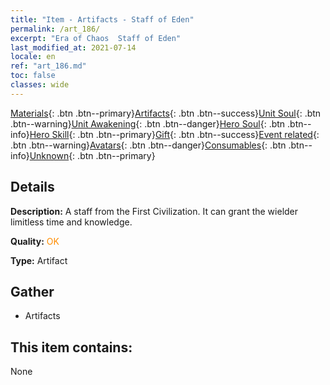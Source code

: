 ```yaml
---
title: "Item - Artifacts - Staff of Eden"
permalink: /art_186/
excerpt: "Era of Chaos  Staff of Eden"
last_modified_at: 2021-07-14
locale: en
ref: "art_186.md"
toc: false
classes: wide
---
```

 [Materials](/Items/){: .btn .btn--primary}[Artifacts](/Items/Artifacts/){: .btn .btn--success}[Unit Soul](/Items/UnitSoul/){: .btn .btn--warning}[Unit Awakening](/Items/UnitAwakening/){: .btn .btn--danger}[Hero Soul](/Items/HeroSoul/){: .btn .btn--info}[Hero Skill](/Items/HeroSkill/){: .btn .btn--primary}[Gift](/Items/Gift/){: .btn .btn--success}[Event related](/Items/Events/){: .btn .btn--warning}[Avatars](/Items/Avatars/){: .btn .btn--danger}[Consumables](/Items/Consumables/){: .btn .btn--info}[Unknown](/Items/Unknown/){: .btn .btn--primary}

## Details
 **Description:** A staff from the First Civilization. It can grant the wielder limitless time and knowledge.

 **Quality:** <span style="color: #FF8C00">OK</span>

 **Type:** Artifact

## Gather

*    Artifacts 

## This item contains:

  None

